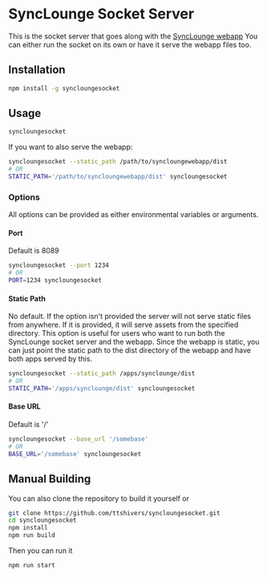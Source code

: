 # SyncLounge Socket Server
This is the socket server that goes along with the [SyncLounge webapp](https://github.com/samcm/synclounge)
You can either run the socket on its own or have it serve the webapp files too.

## Installation
```sh
npm install -g syncloungesocket
```

## Usage
```sh
syncloungesocket
```

If you want to also serve the webapp:
```sh
syncloungesocket --static_path /path/to/syncloungewebapp/dist
# OR
STATIC_PATH='/path/to/syncloungewebapp/dist' syncloungesocket
```

### Options
All options can be provided as either environmental variables or arguments.

#### Port
Default is 8089
```sh
syncloungesocket --port 1234
# OR
PORT=1234 syncloungesocket
```

#### Static Path
No default. If the option isn't provided the server will not serve static files from anywhere.
If it is provided, it will serve assets from the specified directory. This option is useful
for users who want to run both the SyncLounge socket server and the webapp. Since the webapp is
static, you can just point the static path to the dist directory of the webapp and have both apps
served by this.

```sh
syncloungesocket --static_path /apps/synclounge/dist
# OR
STATIC_PATH='/apps/synclounge/dist' syncloungesocket
```


#### Base URL
Default is '/'
```sh
syncloungesocket --base_url '/somebase'
# OR
BASE_URL='/somebase' syncloungesocket
```

## Manual Building
You can also clone the repository to build it yourself or
```sh
git clone https://github.com/ttshivers/syncloungesocket.git
cd syncloungesocket
npm install
npm run build
```

Then you can run it
```sh
npm run start
```